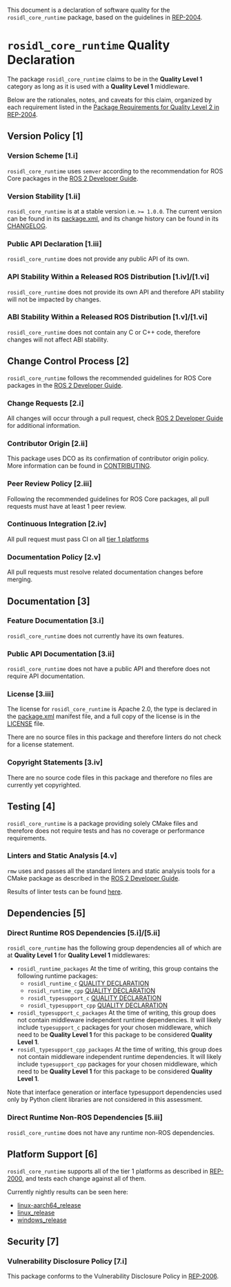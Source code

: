 This document is a declaration of software quality for the `rosidl_core_runtime` package, based on the guidelines in [REP-2004](https://www.ros.org/reps/rep-2004.html).

# `rosidl_core_runtime` Quality Declaration

The package `rosidl_core_runtime` claims to be in the **Quality Level 1** category as long as it is used with a **Quality Level 1** middleware.

Below are the rationales, notes, and caveats for this claim, organized by each requirement listed in the [Package Requirements for Quality Level 2 in REP-2004](https://www.ros.org/reps/rep-2004.html).

## Version Policy [1]

### Version Scheme [1.i]

`rosidl_core_runtime` uses `semver` according to the recommendation for ROS Core packages in the [ROS 2 Developer Guide](https://docs.ros.org/en/rolling/Contributing/Developer-Guide.html#versioning).

### Version Stability [1.ii]

`rosidl_core_runtime` is at a stable version i.e. `>= 1.0.0`.  The current version can be found in its [package.xml](./package.xml), and its change history can be found in its [CHANGELOG](./CHANGELOG.md).

### Public API Declaration [1.iii]

`rosidl_core_runtime` does not provide any public API of its own.

### API Stability Within a Released ROS Distribution [1.iv]/[1.vi]

`rosidl_core_runtime` does not provide its own API and therefore API stability will not be impacted by changes.

### ABI Stability Within a Released ROS Distribution [1.v]/[1.vi]

`rosidl_core_runtime` does not contain any C or C++ code, therefore changes will not affect ABI stability.

## Change Control Process [2]

`rosidl_core_runtime` follows the recommended guidelines for ROS Core packages in the [ROS 2 Developer Guide](https://docs.ros.org/en/rolling/Contributing/Developer-Guide.html#quality-practices).

### Change Requests [2.i]

All changes will occur through a pull request, check [ROS 2 Developer Guide](https://docs.ros.org/en/rolling/Contributing/Developer-Guide.html#change-control-process) for additional information.

### Contributor Origin [2.ii]

This package uses DCO as its confirmation of contributor origin policy. More information can be found in [CONTRIBUTING](../CONTRIBUTING.md).

### Peer Review Policy [2.iii]

Following the recommended guidelines for ROS Core packages, all pull requests must have at least 1 peer review.

### Continuous Integration [2.iv]

All pull request must pass CI on all [tier 1 platforms](https://www.ros.org/reps/rep-2000.html#support-tiers)

### Documentation Policy [2.v]

All pull requests must resolve related documentation changes before merging.

## Documentation [3]

### Feature Documentation [3.i]

`rosidl_core_runtime` does not currently have its own features.

### Public API Documentation [3.ii]

`rosidl_core_runtime` does not have a public API and therefore does not require API documentation.

### License [3.iii]

The license for `rosidl_core_runtime` is Apache 2.0, the type is declared in the [package.xml](package.xml) manifest file, and a full copy of the license is in the [LICENSE](../LICENSE) file.

There are no source files in this package and therefore linters do not check for a license statement.

### Copyright Statements [3.iv]

There are no source code files in this package and therefore no files are currently yet copyrighted.

## Testing [4]

`rosidl_core_runtime` is a package providing solely CMake files and therefore does not require tests and has no coverage or performance requirements.

### Linters and Static Analysis [4.v]

`rmw` uses and passes all the standard linters and static analysis tools for a CMake package as described in the [ROS 2 Developer Guide](https://docs.ros.org/en/rolling/Contributing/Developer-Guide.html#linters-and-static-analysis).

Results of linter tests can be found [here](https://ci.ros2.org/view/nightly/job/nightly_linux_release/lastBuild/testReport/rosidl_core_runtime/).

## Dependencies [5]

### Direct Runtime ROS Dependencies [5.i]/[5.ii]

`rosidl_core_runtime` has the following group dependencies all of which are at **Quality Level 1** for **Quality Level 1** middlewares:
* `rosidl_runtime_packages` At the time of writing, this group contains the following runtime packages:
  - `rosidl_runtime_c` [QUALITY DECLARATION](https://github.com/ros2/rosidl/blob/master/rosidl_runtime_c/QUALITY_DECLARATION.md)
  - `rosidl_runtime_cpp` [QUALITY DECLARATION](https://github.com/ros2/rosidl/blob/master/rosidl_runtime_cpp/QUALITY_DECLARATION.md)
  - `rosidl_typesupport_c` [QUALITY DECLARATION](https://github.com/ros2/rosidl_typesupport/blob/master/rosidl_typesupport_c/QUALITY_DECLARATION.md)
  - `rosidl_typesupport_cpp` [QUALITY DECLARATION](https://github.com/ros2/rosidl_typesupport/blob/master/rosidl_typesupport_cpp/QUALITY_DECLARATION.md)
* `rosidl_typesupport_c_packages` At the time of writing, this group does not contain middleware independent runtime dependencies. It will likely include `typesupport_c` packages for your chosen middleware, which need to be **Quality Level 1** for this package to be considered **Quality Level 1**.
* `rosidl_typesupport_cpp_packages` At the time of writing, this group does not contain middleware independent runtime dependencies. It will likely include `typesupport_cpp` packages for your chosen middleware, which need to be **Quality Level 1** for this package to be considered **Quality Level 1**.

Note that interface generation or interface typesupport dependencies used only by Python client libraries are not considered in this assessment.

### Direct Runtime Non-ROS Dependencies [5.iii]
`rosidl_core_runtime` does not have any runtime non-ROS dependencies.

## Platform Support [6]

`rosidl_core_runtime` supports all of the tier 1 platforms as described in [REP-2000](https://www.ros.org/reps/rep-2000.html#support-tiers), and tests each change against all of them.

Currently nightly results can be seen here:
* [linux-aarch64_release](https://ci.ros2.org/view/nightly/job/nightly_linux-aarch64_release/lastBuild/testReport/rosidl_core_runtime/)
* [linux_release](https://ci.ros2.org/view/nightly/job/nightly_linux_release/lastBuild/testReport/rosidl_core_runtime/)
* [windows_release](https://ci.ros2.org/view/nightly/job/nightly_win_rel/lastBuild/testReport/rosidl_core_runtime/)

## Security [7]

### Vulnerability Disclosure Policy [7.i]

This package conforms to the Vulnerability Disclosure Policy in [REP-2006](https://www.ros.org/reps/rep-2006.html).
